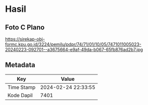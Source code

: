 # Hasil

## Foto C Plano

https://sirekap-obj-formc.kpu.go.id/3224/pemilu/pdpr/74/71/01/10/05/7471011005023-20240223-092701--a3675664-e9af-49da-b067-65fb876ad2b7.jpg


## Metadata

| Key        | Value               |
| ---------- | ------------------- |
| Time Stamp | 2024-02-24 22:33:55 |
| Kode Dapil | 7401                |



